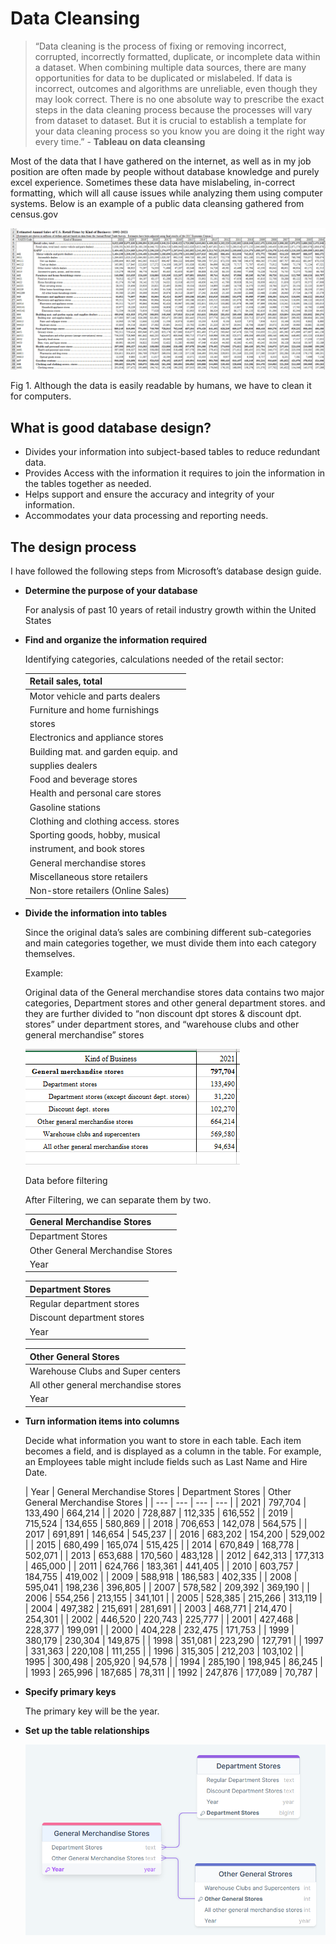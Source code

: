 # Data Cleansing

> “Data cleaning is the process of fixing or removing incorrect, corrupted, incorrectly formatted, duplicate, or incomplete data within a dataset. When combining multiple data sources, there are many opportunities for data to be duplicated or mislabeled. If data is incorrect, outcomes and algorithms are unreliable, even though they may look correct. There is no one absolute way to prescribe the exact steps in the data cleaning process because the processes will vary from dataset to dataset. But it is crucial to establish a template for your data cleaning process so you know you are doing it the right way every time.” - **Tableau on data cleansing**
> 

Most of the data that I have gathered on the internet, as well as in my job position are often made by people without database knowledge and purely excel experience. Sometimes these data have mislabeling, in-correct formatting, which will all cause issues while analyzing them using computer systems. Below is an example of a public data cleansing gathered from census.gov

![Fig 1. Although the data is easily readable by humans, we have to clean it for computers.](Data%20Cleansing%2091d3a2a7462c46aab06d6f96730fc122/Untitled.png)

Fig 1. Although the data is easily readable by humans, we have to clean it for computers.

## **What is good database design?**

- Divides your information into subject-based tables to reduce redundant data.
- Provides Access with the information it requires to join the information in the tables together as needed.
- Helps support and ensure the accuracy and integrity of your information.
- Accommodates your data processing and reporting needs.

## The design process

I have followed the following steps from Microsoft’s database design guide.

- **Determine the purpose of your database**
    
    For analysis of past 10 years of retail industry growth within the United States
    
- **Find and organize the information required**
    
    Identifying categories, calculations needed of the retail sector:
    
    | Retail sales, total |
    | --- |
    | Motor vehicle and parts dealers  |
    | Furniture and home furnishings
      stores  |
    | Electronics and appliance stores  |
    | Building mat. and garden equip. and
      supplies dealers  |
    | Food and beverage stores  |
    | Health and personal care stores  |
    | Gasoline stations  |
    | Clothing and clothing access. stores  |
    | Sporting goods, hobby, musical
      instrument, and book stores  |
    | General merchandise stores  |
    | Miscellaneous store retailers  |
    | Non-store retailers (Online Sales) |
- **Divide the information into tables**
    
    Since the original data’s sales are combining different sub-categories and main categories together, we must divide them into each category themselves. 
    
    Example: 
    
    Original data of the General merchandise stores data contains two major categories, Department stores and other general department stores. and they are further divided to “non discount dpt stores & discount dpt. stores” under department stores, and “warehouse clubs and other general merchandise” stores
    
    ![Data before filtering](Data%20Cleansing%2091d3a2a7462c46aab06d6f96730fc122/Untitled%201.png)
    
    Data before filtering
    
    After Filtering, we can separate them by two. 
    
    | General Merchandise Stores |
    | --- |
    | Department Stores |
    | Other General Merchandise Stores |
    | Year |
    
    | Department Stores |
    | --- |
    | Regular department stores |
    | Discount department stores |
    | Year |
    
    | Other General Stores |
    | --- |
    | Warehouse Clubs and Super centers |
    | All other general merchandise stores |
    | Year |
- **Turn information items into columns**
    
    Decide what information you want to store in each 
    table. Each item becomes a field, and is displayed as a column in the 
    table. For example, an Employees table might include fields such as Last
     Name and Hire Date.
    
    | Year | General Merchandise
      Stores | Department Stores | Other General
      Merchandise Stores |
    | --- | --- | --- | --- |
    | 2021 | 797,704 | 133,490 | 664,214 |
    | 2020 | 728,887 | 112,335 | 616,552 |
    | 2019 | 715,524 | 134,655 | 580,869 |
    | 2018 | 706,653 | 142,078 | 564,575 |
    | 2017 | 691,891 | 146,654 | 545,237 |
    | 2016 | 683,202 | 154,200 | 529,002 |
    | 2015 | 680,499 | 165,074 | 515,425 |
    | 2014 | 670,849 | 168,778 | 502,071 |
    | 2013 | 653,688 | 170,560 | 483,128 |
    | 2012 | 642,313 | 177,313 | 465,000 |
    | 2011 | 624,766 | 183,361 | 441,405 |
    | 2010 | 603,757 | 184,755 | 419,002 |
    | 2009 | 588,918 | 186,583 | 402,335 |
    | 2008 | 595,041 | 198,236 | 396,805 |
    | 2007 | 578,582 | 209,392 | 369,190 |
    | 2006 | 554,256 | 213,155 | 341,101 |
    | 2005 | 528,385 | 215,266 | 313,119 |
    | 2004 | 497,382 | 215,691 | 281,691 |
    | 2003 | 468,771 | 214,470 | 254,301 |
    | 2002 | 446,520 | 220,743 | 225,777 |
    | 2001 | 427,468 | 228,377 | 199,091 |
    | 2000 | 404,228 | 232,475 | 171,753 |
    | 1999 | 380,179 | 230,304 | 149,875 |
    | 1998 | 351,081 | 223,290 | 127,791 |
    | 1997 | 331,363 | 220,108 | 111,255 |
    | 1996 | 315,305 | 212,203 | 103,102 |
    | 1995 | 300,498 | 205,920 | 94,578 |
    | 1994 | 285,190 | 198,945 | 86,245 |
    | 1993 | 265,996 | 187,685 | 78,311 |
    | 1992 | 247,876 | 177,089 | 70,787 |
    
- **Specify primary keys**
    
    The primary key will be the year. 
    
- **Set up the table relationships**
    
    ![Untitled](Data%20Cleansing%2091d3a2a7462c46aab06d6f96730fc122/Untitled%202.png)
